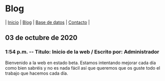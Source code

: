 
# Blog

| [Inicio](https://beta.callejerosdelepe.org/) | [Blog](https://beta.callejerosdelepe.org/blog) | [Base de datos](https://beta.callejerosdelepe.org/database) | [Contacto](https://beta.callejerosdelepe.org/contact) |

## 03 de octubre de 2020

### 1:54 p.m. -- Titulo: Inicio de la web / Escrito por: Administrador
Bienvenido a la web en estado beta. Estamos intentando mejorar cada día como bien sabréis y no es nada fácil así que queremos que os guste todo el trabajo que hacemos cada día.
